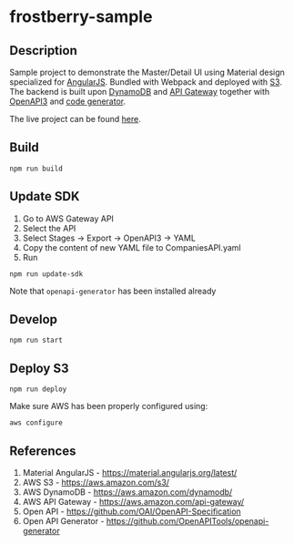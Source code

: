 # frostberry-sample

## Description
Sample project to demonstrate the Master/Detail UI using Material design specialized for [AngularJS](https://material.angularjs.org/latest/). 
Bundled with Webpack and deployed with [S3](https://aws.amazon.com/s3/).
The backend is built upon [DynamoDB](https://aws.amazon.com/dynamodb/) and [API Gateway](https://aws.amazon.com/api-gateway/) together with [OpenAPI3](https://github.com/OAI/OpenAPI-Specification) and [code generator](https://github.com/OpenAPITools/openapi-generator).

The live project can be found [here](http://frostberry-sample.s3-website.eu-north-1.amazonaws.com).

## Build

```
npm run build
```

## Update SDK
1. Go to AWS Gateway API
1. Select the API
1. Select Stages -> Export -> OpenAPI3 -> YAML
1. Copy the content of new YAML file to CompaniesAPI.yaml
1. Run
```
npm run update-sdk
```

Note that ```openapi-generator``` has been installed already

## Develop 

```
npm run start
```

## Deploy S3 

```
npm run deploy
```

Make sure AWS has been properly configured using:

```
aws configure
```



## References

1. Material AngularJS - https://material.angularjs.org/latest/
1. AWS S3 - https://aws.amazon.com/s3/
1. AWS DynamoDB - https://aws.amazon.com/dynamodb/
1. AWS API Gateway - https://aws.amazon.com/api-gateway/
1. Open API - https://github.com/OAI/OpenAPI-Specification
1. Open API Generator - https://github.com/OpenAPITools/openapi-generator
